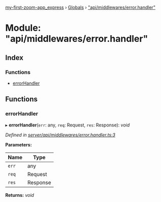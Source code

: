 [my-first-zoom-app_express](../README.md) › [Globals](../globals.md) › ["api/middlewares/error.handler"](_api_middlewares_error_handler_.md)

# Module: "api/middlewares/error.handler"

## Index

### Functions

* [errorHandler](_api_middlewares_error_handler_.md#errorhandler)

## Functions

###  errorHandler

▸ **errorHandler**(`err`: any, `req`: Request, `res`: Response): *void*

*Defined in [server/api/middlewares/error.handler.ts:3](https://github.com/waricoma/my-first-zoom-app/blob/9d66697/express/server/api/middlewares/error.handler.ts#L3)*

**Parameters:**

Name | Type |
------ | ------ |
`err` | any |
`req` | Request |
`res` | Response |

**Returns:** *void*
